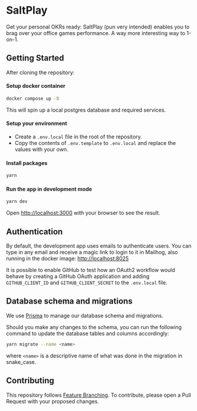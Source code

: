 # SaltPlay

Get your personal OKRs ready: SaltPlay (pun very intended) enables you to brag over your office games performance.
A way more interesting way to 1-on-1.

## Getting Started

After cloning the repository:

#### Setup docker container

```bash
docker compose up -D
```

This will spin up a local postgres database and required services.

#### Setup your environment

- Create a `.env.local` file in the root of the repository.
- Copy the contents of `.env.template` to `.env.local` and replace the values with your own.

#### Install packages

```bash
yarn
```

#### Run the app in development mode

```bash
yarn dev
```

Open [http://localhost:3000](http://localhost:3000) with your browser to see the result.

## Authentication

By default, the development app uses emails to authenticate users. You can type in any email and receive a magic link to login to it in Mailhog, also running in the docker image: [http://localhost:8025](http://localhost:8025)

It is possible to enable GitHub to test how an OAuth2 workflow would behave by creating a GitHub OAuth application and adding `GITHUB_CLIENT_ID` and `GITHUB_CLIENT_SECRET` to the `.env.local` file.

## Database schema and migrations

We use [Prisma](https://www.prisma.io/) to manage our database schema and migrations.

Should you make any changes to the schema, you can run the following command to update the database tables and columns accordingly:

```bash
yarn migrate --name <name>
```

where `<name>` is a descriptive name of what was done in the migration in snake_case.

## Contributing

This repository follows [Feature Branching](https://www.atlassian.com/git/tutorials/comparing-workflows/feature-branch-workflow). To contribute, please open a Pull Request with your proposed changes.
